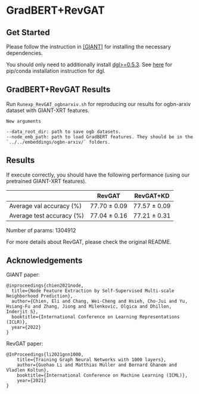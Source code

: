 # GradBERT+RevGAT


## Get Started

Please follow the instruction in [[GIANT]](https://github.com/elichienxD/SAGN_with_SLE) for installing the necessary dependencies. 

You should only need to additionally install [dgl>=0.5.3](https://github.com/dmlc/dgl). See [here](https://www.dgl.ai/pages/start.html) for pip/conda installation instruction for dgl.



## GradBERT+RevGAT Results

Run `Runexp_RevGAT_ogbnarxiv.sh` for reproducing our results for ogbn-arxiv dataset with GIANT-XRT features.

```
New arguments

--data_root_dir: path to save ogb datasets.
--node_emb_path: path to load GradBERT features. They should be in the `../../embeddings/ogbn-arxiv/` folders.
``` 

## Results
If execute correctly, you should have the following performance (using our pretrained GIANT-XRT features).

|  | RevGAT | RevGAT+KD |
|---|---|---|
| Average val accuracy (%) | 77.70 ± 0.09 | 77.57 ± 0.09 |
| Average test accuracy (%) | 77.04 ± 0.16 | 77.21 ± 0.31 |

Number of params: 1304912

For more details about RevGAT, please check the original README.

## Acknowledgements

GIANT paper:
```
@inproceedings{chien2021node,
  title={Node Feature Extraction by Self-Supervised Multi-scale Neighborhood Prediction},
  author={Chien, Eli and Chang, Wei-Cheng and Hsieh, Cho-Jui and Yu, Hsiang-Fu and Zhang, Jiong and Milenkovic, Olgica and Dhillon, Inderjit S},
  booktitle={International Conference on Learning Representations (ICLR)},
  year={2022}
}
```

RevGAT paper:

```
@InProceedings{li2021gnn1000,
    title={Training Graph Neural Networks with 1000 layers},
    author={Guohao Li and Matthias Müller and Bernard Ghanem and Vladlen Koltun},
    booktitle={International Conference on Machine Learning (ICML)},
    year={2021}
}
```


